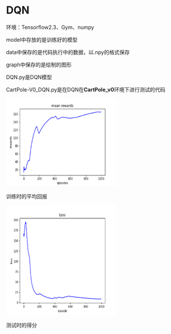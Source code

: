 # DQN

环境：Tensorflow2.3、Gym、numpy

model中存放的是训练好的模型

data中保存的是代码执行中的数据，以.npy的格式保存

graph中保存的是绘制的图形

DQN.py是DQN模型

CartPole-V0_DQN.py是在DQN在**CartPole_v0**环境下进行测试的代码

<img src="graph/mean_rewards.png" width="300" height="240" alt="训练时的平均回报"/>

训练时的平均回报

<img src="graph/losses.png" width="300" height="300" alt="测试时的得分"/>
 
测试时的得分


